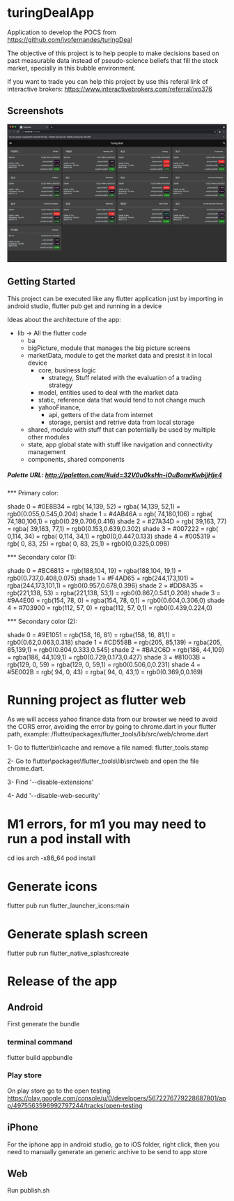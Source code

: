 # turingDealApp
Application to develop the POCS from https://github.com/ivofernandes/turingDeal


The objective of this project is to help people to make decisions based on past measurable data instead of pseudo-science beliefs that fill the stock market, specially in this bubble environment.

If you want to trade you can help this project by use this referal link of interactive brokers:
https://www.interactivebrokers.com/referral/ivo376

## Screenshots

![price dataframe](https://github.com/ivofernandes/turingDealApp/blob/main/screenshots/bigPicture.jpeg?raw=true)

## Getting Started

This project can be executed like any flutter application just by importing in android studio, flutter pub get and running in a device

Ideas about the architecture of the app:

- lib -> All the flutter code
    - ba
    - bigPicture, module that manages the big picture screens
    - marketData, module to get the market data and presist it in local device
        - core, business logic
            - strategy, Stuff related with the evaluation of a trading strategy
        - model, entities used to deal with the market data
        - static, reference data that would tend to not change much
        - yahooFinance, 
            - api, getters of the data from internet
            - storage, persist and retrive data from local storage
   - shared, module with stuff that can potentially be used by multiple other modules
    - state, app global state with stuff like navigation and connectivity management
    - components, shared components
   
#####  Palette URL: http://paletton.com/#uid=32V0u0ksHn-iOuBomrKwbjjHje4
*** Primary color:

   shade 0 = #0E8B34 = rgb( 14,139, 52) = rgba( 14,139, 52,1) = rgb0(0.055,0.545,0.204)
   shade 1 = #4AB46A = rgb( 74,180,106) = rgba( 74,180,106,1) = rgb0(0.29,0.706,0.416)
   shade 2 = #27A34D = rgb( 39,163, 77) = rgba( 39,163, 77,1) = rgb0(0.153,0.639,0.302)
   shade 3 = #007222 = rgb(  0,114, 34) = rgba(  0,114, 34,1) = rgb0(0,0.447,0.133)
   shade 4 = #005319 = rgb(  0, 83, 25) = rgba(  0, 83, 25,1) = rgb0(0,0.325,0.098)

*** Secondary color (1):

   shade 0 = #BC6813 = rgb(188,104, 19) = rgba(188,104, 19,1) = rgb0(0.737,0.408,0.075)
   shade 1 = #F4AD65 = rgb(244,173,101) = rgba(244,173,101,1) = rgb0(0.957,0.678,0.396)
   shade 2 = #DD8A35 = rgb(221,138, 53) = rgba(221,138, 53,1) = rgb0(0.867,0.541,0.208)
   shade 3 = #9A4E00 = rgb(154, 78,  0) = rgba(154, 78,  0,1) = rgb0(0.604,0.306,0)
   shade 4 = #703900 = rgb(112, 57,  0) = rgba(112, 57,  0,1) = rgb0(0.439,0.224,0)

*** Secondary color (2):

   shade 0 = #9E1051 = rgb(158, 16, 81) = rgba(158, 16, 81,1) = rgb0(0.62,0.063,0.318)
   shade 1 = #CD558B = rgb(205, 85,139) = rgba(205, 85,139,1) = rgb0(0.804,0.333,0.545)
   shade 2 = #BA2C6D = rgb(186, 44,109) = rgba(186, 44,109,1) = rgb0(0.729,0.173,0.427)
   shade 3 = #81003B = rgb(129,  0, 59) = rgba(129,  0, 59,1) = rgb0(0.506,0,0.231)
   shade 4 = #5E002B = rgb( 94,  0, 43) = rgba( 94,  0, 43,1) = rgb0(0.369,0,0.169)
    
# Running project as flutter web
As we will access yahoo finance data from our browser we need to avoid the CORS error,
 avoiding the error by going to chrome.dart in your flutter path, example:
        /flutter/packages/flutter_tools/lib/src/web/chrome.dart

1- Go to flutter\bin\cache and remove a file named: flutter_tools.stamp

2- Go to flutter\packages\flutter_tools\lib\src\web and open the file chrome.dart.

3- Find '--disable-extensions'

4- Add '--disable-web-security'

# M1 errors, for m1 you may need to run a pod install with 
cd ios
arch -x86_64 pod install



# Generate icons
flutter pub run flutter_launcher_icons:main

# Generate splash screen
flutter pub run flutter_native_splash:create


# Release of the app

## Android
First generate the bundle

### terminal command
flutter build appbundle

### Play store
On play store go to the open testing
https://play.google.com/console/u/0/developers/5672276779228687801/app/4975563596992797244/tracks/open-testing

## iPhone
For the iphone app in android studio, go to iOS folder, right click, then you need to manually generate an generic archive to be send to app store

## Web
Run publish.sh
